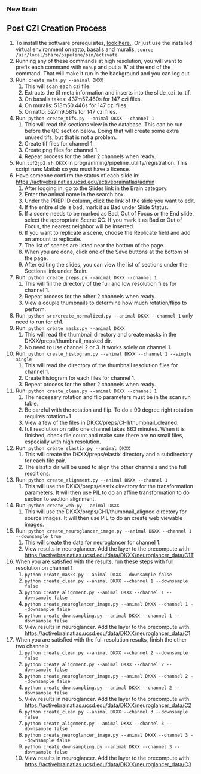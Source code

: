 ### New Brain
## Post CZI Creation Process
1. To install the software prerequisites, [look here.](README.md). Or just use the installed virtual environment on ratto, basalis and muralis: `source /usr/local/share/pipeline/bin/activate`
1. Running any of these commands at high resolution, you will want to prefix each command with `nohup`
   and put a '&' at the end of the command. That will make it run in the background and you can log out.
1. Run: `create_meta.py --animal DKXX`
    1. This will scan each czi file.
    2. Extracts the tif meta information and inserts into the slide_czi_to_tif.
    1. On basalis takes: 437m57.460s for 147 czi files.
    1. On muralis: 513m50.446s for 147 czi files.
    1. On ratto: 527m9.581s for 147 czi files.
1. Run: `python create_tifs.py --animal DKXX --channel 1` 
    1. This will read the sections view in the database. This can be run before the QC section
       below. Doing that will create some extra unused tifs, but that is not a problem.
    1. Create tif files for channel 1.
    1. Create png files for channel 1.
    1. Repeat process for the other 2 channels when ready.
1. Run `tif2jp2.sh DKXX` in programming/pipeline_utility/registration. This script runs Matlab so you must have a license.
1. Have someone confirm the status of each slide in: https://activebrainatlas.ucsd.edu/activebrainatlas/admin
    1. After logging in, go to the Slides link in the Brain category.
    1. Enter the animal name in the search box.
    1. Under the PREP ID column, click the link of the slide you want to edit.
    1. If the entire slide is bad, mark it as Bad under Slide Status.
    1. If a scene needs to be marked as Bad, Out of Focus or the End slide, select the appropriate Scene QC.
    If you mark it as Bad or Out of Focus, the nearest neighbor will be inserted.
    1. If you want to replicate a scene, choose the Replicate field and add an amount to replicate.
    1. The list of scenes are listed near the bottom of the page.
    1. When you are done, click one of the Save buttons at the bottom of the page.
    1. After editing the slides, you can view the list of sections under the Sections link under Brain.
1. Run: `python create_preps.py --animal DKXX --channel 1`
    1. This will fill the directory of the full and low resolution files for channel 1.
    1. Repeat process for the other 2 channels when ready.
    1. View a couple thumbnails to determine how much rotation/flips to perform.
1. Run: `python src/create_normalized.py --animal DKXX --channel 1` only need to run for ch1.
1. Run: `python create_masks.py --animal DKXX`
    1. This will read the thumbnail directory and create masks in the DKXX/preps/thumbnail_masked dir.
    1. No need to use channel 2 or 3. It works solely on channel 1.
1. Run: `python create_histogram.py --animal DKXX --channel 1 --single single`
    1. This will read the directory of the thumbnail resolution files for channel 1.
    1. Create histogram for each files for channel 1.
    1. Repeat process for the other 2 channels when ready.
1. Run: `python create_clean.py --animal DKXX --channel 1`
    1. The necessary rotation and flip parameters must be in the scan run table..
    1. Be careful with the rotation and flip. To do a 90 degree right rotation requires rotation=1
    1. View a few of the files in DKXX/preps/CH1/thumbnail_cleaned.
    1. full resolution on ratto one channel takes 863 minutes. When it is finished, check file count
   and make sure there are no small files, especially with high resolution.
1. Run: `python create_elastix.py --animal DKXX`
    1. This will create the DKXX/preps/elastix directory and a subdirectory for each file pair.
    1. The elastix dir will be used to align the other channels and the full resoltions.
1. Run: `python create_alignment.py --animal DKXX --channel 1`
    1. This will use the DKXX/preps/elastix directory for the transformation parameters. It will then use PIL to do an affine transformation to do section to section alignment.
1. Run: `python create_web.py --animal DKXX`
    1. This will use the DKXX/preps/CH1/thumbnail_aligned directory for source images. It will then use PIL to do an create web viewable images.
1. Run: `python create_neuroglancer_image.py --animal DKXX --channel 1 --downsample true`
    1. This will create the data for neuroglancer for channel 1.
    1. View results in neuroglancer. Add the layer to the precompute with:
        https://activebrainatlas.ucsd.edu/data/DKXX/neuroglancer_data/C1T
1. When you are satisfied with the results, run these steps with full resolution on channel 1
    1. `python create_masks.py --animal DKXX --downsample false`
    1. `python create_clean.py --animal DKXX --channel 1 --downsample false`
    1. `python create_alignment.py --animal DKXX --channel 1 --downsample false`
    1. `python create_neuroglancer_image.py --animal DKXX --channel 1 --downsample false`
    1. `python create_downsampling.py --animal DKXX --channel 1 --downsample false`
    1. View results in neuroglancer. Add the layer to the precompute with:
        https://activebrainatlas.ucsd.edu/data/DKXX/neuroglancer_data/C1
1. When you are satisfied with the full resolution results, finish the other two channels
    1. `python create_clean.py --animal DKXX --channel 2 --downsample false`
    1. `python create_alignment.py --animal DKXX --channel 2 --downsample false`
    1. `python create_neuroglancer_image.py --animal DKXX --channel 2 --downsample false`
    1. `python create_downsampling.py --animal DKXX --channel 2 --downsample false`
    1. View results in neuroglancer. Add the layer to the precompute with:
        https://activebrainatlas.ucsd.edu/data/DKXX/neuroglancer_data/C2
    1. `python create_clean.py --animal DKXX --channel 3 --downsample false`
    1. `python create_alignment.py --animal DKXX --channel 3 --downsample false`
    1. `python create_neuroglancer_image.py --animal DKXX --channel 3 --downsample false`
    1. `python create_downsampling.py --animal DKXX --channel 3 --downsample false`
    1. View results in neuroglancer. Add the layer to the precompute with:
        https://activebrainatlas.ucsd.edu/data/DKXX/neuroglancer_data/C3
